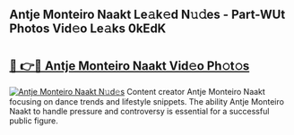 ## Antje Monteiro Naakt Le𝚊k𝚎d N𝚞𝚍es - Part-WUt Photos Vid𝚎o Le𝚊ks 0kEdK

# <h2><a href="http://fb2ugj.evod.top/?m=Antje+Monteiro+Naakt">🔗 👉🔴 Antje Monteiro Naakt Vid𝚎o Ph𝚘t𝚘s</a></h2>

[![Antje Monteiro Naakt N𝚞d𝚎s](https://i.imgur.com/8V9OHl7.gif)](http://fb2ugj.evod.top/?m=Antje+Monteiro+Naakt)
Content creator Antje Monteiro Naakt focusing on dance trends and lifestyle snippets. The ability Antje Monteiro Naakt to handle pressure and controversy is essential for a successful public figure. 

